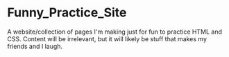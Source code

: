 # Funny_Practice_Site
A website/collection of pages I'm making just for fun to practice HTML and CSS. Content will be irrelevant, but it will likely be stuff that makes my friends and I laugh. 
